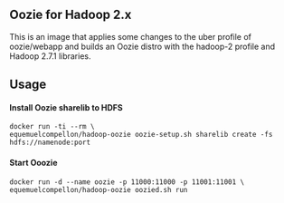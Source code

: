## Oozie for Hadoop 2.x

This is an image that applies some changes to the uber profile of oozie/webapp and builds an Oozie distro with the hadoop-2 profile
and Hadoop 2.7.1 libraries.

## Usage

#### Install Oozie sharelib to HDFS

    docker run -ti --rm \ 
    equemuelcompellon/hadoop-oozie oozie-setup.sh sharelib create -fs hdfs://namenode:port

#### Start Ooozie

    docker run -d --name oozie -p 11000:11000 -p 11001:11001 \
    equemuelcompellon/hadoop-oozie oozied.sh run
